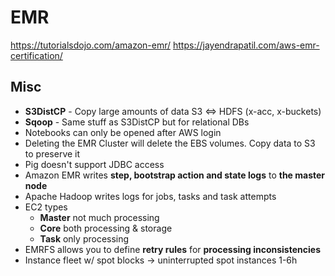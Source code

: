 # EMR

https://tutorialsdojo.com/amazon-emr/
https://jayendrapatil.com/aws-emr-certification/

## Misc

- **S3DistCP** - Copy large amounts of data S3 <=> HDFS (x-acc, x-buckets)
- **Sqoop** - Same stuff as S3DistCP but for relational DBs
- Notebooks can only be opened after AWS login
- Deleting the EMR Cluster will delete the EBS volumes. Copy data to S3 to preserve it
- Pig doesn't support JDBC access
- Amazon EMR writes **step, bootstrap action and state logs** to **the master node**
- Apache Hadoop writes logs for jobs, tasks and task attempts
- EC2 types
  - **Master** not much processing
  - **Core** both processing & storage
  - **Task** only processing
- EMRFS allows you to define **retry rules** for **processing inconsistencies** 
- Instance fleet w/ spot blocks &rarr; uninterrupted spot instances 1-6h

